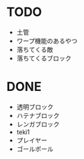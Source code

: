 # TODO
- 土管
- ワープ機能のあるやつ
- 落ちてくる敵
- 落ちてくるブロック

# DONE
- 透明ブロック
- ハテナブロック　
- レンガブロック 
- teki1
- プレイヤー
- ゴールポール

